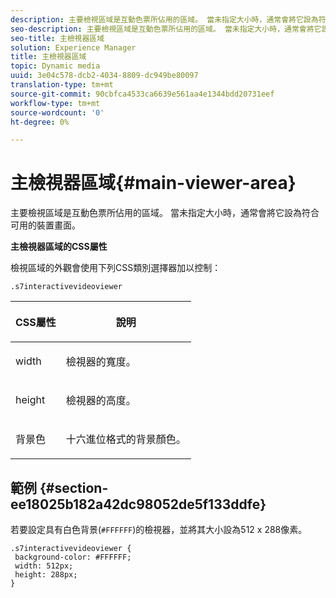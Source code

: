 ```yaml
---
description: 主要檢視區域是互動色票所佔用的區域。 當未指定大小時，通常會將它設為符合可用的裝置畫面。
seo-description: 主要檢視區域是互動色票所佔用的區域。 當未指定大小時，通常會將它設為符合可用的裝置畫面。
seo-title: 主檢視器區域
solution: Experience Manager
title: 主檢視器區域
topic: Dynamic media
uuid: 3e04c578-dcb2-4034-8809-dc949be80097
translation-type: tm+mt
source-git-commit: 90cbfca4533ca6639e561aa4e1344bdd20731eef
workflow-type: tm+mt
source-wordcount: '0'
ht-degree: 0%

---
```



# 主檢視器區域{#main-viewer-area}

主要檢視區域是互動色票所佔用的區域。 當未指定大小時，通常會將它設為符合可用的裝置畫面。

<!--<a id="section_061E550C1C1D4DB2BD663A898895B38C"></a>-->

**主檢視器區域的CSS屬性**

檢視區域的外觀會使用下列CSS類別選擇器加以控制：

```
.s7interactivevideoviewer
```

<table id="table_94EE3F5BBE4547C0B4943471CEE7EDE4"> 
 <thead> 
  <tr> 
   <th colname="col1" class="entry"> <p> CSS屬性 </p> </th> 
   <th colname="col2" class="entry"> <p>說明 </p> </th> 
  </tr> 
 </thead>
 <tbody> 
  <tr> 
   <td colname="col1"> <p> <span class="codeph"> width </span> </p> </td> 
   <td colname="col2"> <p>檢視器的寬度。 </p> </td> 
  </tr> 
  <tr> 
   <td colname="col1"> <p> <span class="codeph"> height </span> </p> </td> 
   <td colname="col2"> <p>檢視器的高度。 </p> </td> 
  </tr> 
  <tr> 
   <td colname="col1"> <p> <span class="codeph"> 背景色  </span> </p> </td> 
   <td colname="col2"> <p> 十六進位格式的背景顏色。 </p> </td> 
  </tr> 
 </tbody> 
</table>

## 範例 {#section-ee18025b182a42dc98052de5f133ddfe}

若要設定具有白色背景(`#FFFFFF`)的檢視器，並將其大小設為512 x 288像素。

```
.s7interactivevideoviewer { 
 background-color: #FFFFFF; 
 width: 512px; 
 height: 288px;  
}
```

